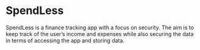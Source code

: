 # SpendLess
SpendLess is a finance tracking app with a focus on security. The aim is to keep track of the user’s income and expenses while also securing the data in terms of accessing the app and storing data.
